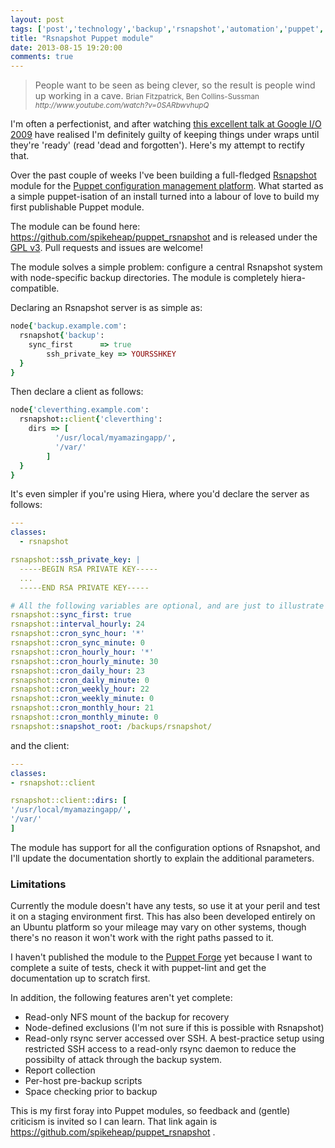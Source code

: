 ```yaml
---
layout: post
tags: ['post','technology','backup','rsnapshot','automation','puppet','linux']
title: "Rsnapshot Puppet module"
date: 2013-08-15 19:20:00
comments: true
---
```


<blockquote>
People want to be seen as being clever, so the result is people wind up working in a cave.
<small>Brian Fitzpatrick, Ben Collins-Sussman <cite>http://www.youtube.com/watch?v=0SARbwvhupQ</cite></small>
</blockquote>

I'm often a perfectionist, and after watching [this excellent talk at Google I/O 2009](http://www.youtube.com/watch?v=0SARbwvhupQ) have realised I'm definitely guilty of keeping things under wraps until they're 'ready' (read 'dead and forgotten'). Here's my attempt to rectify that.

Over the past couple of weeks I've been building a full-fledged [Rsnapshot](http://www.rsnapshot.org/) module for the [Puppet configuration management platform](http://projects.puppetlabs.com/). What started as a simple puppet-isation of an install turned into a labour of love to build my first publishable Puppet module.

The module can be found here: https://github.com/spikeheap/puppet_rsnapshot and is released under the [GPL v3](http://www.gnu.org/licenses/gpl.html). Pull requests and issues are welcome! 
<!-- more -->
The module solves a simple problem: configure a central Rsnapshot system with node-specific backup directories. The module is completely hiera-compatible.

Declaring an Rsnapshot server is as simple as:

``` ruby
node{'backup.example.com':
  rsnapshot{'backup':
    sync_first      => true
		ssh_private_key => YOURSSHKEY
  }
}
```

Then declare a client as follows:

``` ruby
node{'cleverthing.example.com':
  rsnapshot::client{'cleverthing':
    dirs => [
		  '/usr/local/myamazingapp/',
		  '/var/'
		]
  }
}
```

It's even simpler if you're using Hiera, where you'd declare the server as follows:

``` yaml
---
classes:
  - rsnapshot

rsnapshot::ssh_private_key: |
  -----BEGIN RSA PRIVATE KEY-----
  ...
  -----END RSA PRIVATE KEY-----

# All the following variables are optional, and are just to illustrate configuration 
rsnapshot::sync_first: true
rsnapshot::interval_hourly: 24
rsnapshot::cron_sync_hour: '*'
rsnapshot::cron_sync_minute: 0
rsnapshot::cron_hourly_hour: '*'
rsnapshot::cron_hourly_minute: 30
rsnapshot::cron_daily_hour: 23
rsnapshot::cron_daily_minute: 0
rsnapshot::cron_weekly_hour: 22
rsnapshot::cron_weekly_minute: 0
rsnapshot::cron_monthly_hour: 21
rsnapshot::cron_monthly_minute: 0
rsnapshot::snapshot_root: /backups/rsnapshot/
```

and the client:

``` yaml
---
classes:
- rsnapshot::client

rsnapshot::client::dirs: [
'/usr/local/myamazingapp/',
'/var/'
]
```

The module has support for all the configuration options of Rsnapshot, and I'll update the documentation shortly to explain the additional parameters.

### Limitations

Currently the module doesn't have any tests, so use it at your peril and test it on a staging environment first. This has also been developed entirely on an Ubuntu platform so your mileage may vary on other systems, though there's no reason it won't work with the right paths passed to it.

I haven't published the module to the [Puppet Forge](https://forge.puppetlabs.com/) yet because I want to complete a suite of tests, check it with puppet-lint and get the documentation up to scratch first.

In addition, the following features aren't yet complete:

* Read-only NFS mount of the backup for recovery
* Node-defined exclusions (I'm not sure if this is possible with Rsnapshot)
* Read-only rsync server accessed over SSH. A best-practice setup using restricted SSH access to a read-only rsync daemon to reduce the possibilty of attack through the backup system.
* Report collection 
* Per-host pre-backup scripts
* Space checking prior to backup

This is my first foray into Puppet modules, so feedback and (gentle) criticism is invited so I can learn. That link again is https://github.com/spikeheap/puppet_rsnapshot .
